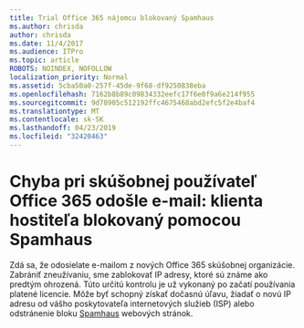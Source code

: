 ```yaml
---
title: Trial Office 365 nájomcu blokovaný Spamhaus
ms.author: chrisda
author: chrisda
ms.date: 11/4/2017
ms.audience: ITPro
ms.topic: article
ROBOTS: NOINDEX, NOFOLLOW
localization_priority: Normal
ms.assetid: 5cba50a0-257f-45de-9f68-df9250838eba
ms.openlocfilehash: 7162b8b89c09834332eefc17f6e0f9a6e214f955
ms.sourcegitcommit: 9d78905c512192ffc4675468abd2efc5f2e4baf4
ms.translationtype: MT
ms.contentlocale: sk-SK
ms.lasthandoff: 04/23/2019
ms.locfileid: "32420463"
---
```

# <a name="error-when-an-office-365-trial-user-sends-email-client-host-blocked-using-spamhaus"></a>Chyba pri skúšobnej používateľ Office 365 odošle e-mail: klienta hostiteľa blokovaný pomocou Spamhaus

Zdá sa, že odosielate e-mailom z nových Office 365 skúšobnej organizácie. Zabrániť zneužívaniu, sme zablokovať IP adresy, ktoré sú známe ako predtým ohrozená. Túto určitú kontrolu je už vykonaný po začatí používania platené licencie. Môže byť schopný získať dočasnú úľavu, žiadať o novú IP adresu od vášho poskytovateľa internetových služieb (ISP) alebo odstránenie bloku [Spamhaus](https://go.microsoft.com/fwlink/p/?linkid=123245) webových stránok.
